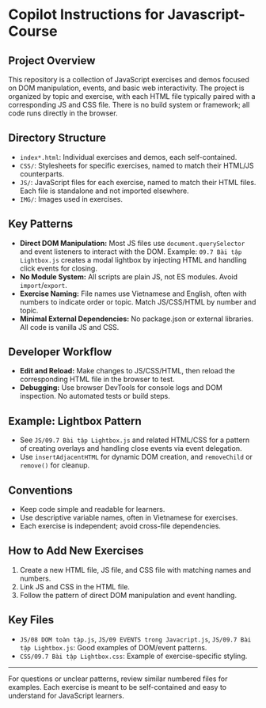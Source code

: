 # Copilot Instructions for Javascript-Course

## Project Overview
This repository is a collection of JavaScript exercises and demos focused on DOM manipulation, events, and basic web interactivity. The project is organized by topic and exercise, with each HTML file typically paired with a corresponding JS and CSS file. There is no build system or framework; all code runs directly in the browser.

## Directory Structure
- `index*.html`: Individual exercises and demos, each self-contained.
- `CSS/`: Stylesheets for specific exercises, named to match their HTML/JS counterparts.
- `JS/`: JavaScript files for each exercise, named to match their HTML files. Each file is standalone and not imported elsewhere.
- `IMG/`: Images used in exercises.

## Key Patterns
- **Direct DOM Manipulation:** Most JS files use `document.querySelector` and event listeners to interact with the DOM. Example: `09.7 Bài tập Lightbox.js` creates a modal lightbox by injecting HTML and handling click events for closing.
- **No Module System:** All scripts are plain JS, not ES modules. Avoid `import`/`export`.
- **Exercise Naming:** File names use Vietnamese and English, often with numbers to indicate order or topic. Match JS/CSS/HTML by number and topic.
- **Minimal External Dependencies:** No package.json or external libraries. All code is vanilla JS and CSS.

## Developer Workflow
- **Edit and Reload:** Make changes to JS/CSS/HTML, then reload the corresponding HTML file in the browser to test.
- **Debugging:** Use browser DevTools for console logs and DOM inspection. No automated tests or build steps.

## Example: Lightbox Pattern
- See `JS/09.7 Bài tập Lightbox.js` and related HTML/CSS for a pattern of creating overlays and handling close events via event delegation.
- Use `insertAdjacentHTML` for dynamic DOM creation, and `removeChild` or `remove()` for cleanup.

## Conventions
- Keep code simple and readable for learners.
- Use descriptive variable names, often in Vietnamese for exercises.
- Each exercise is independent; avoid cross-file dependencies.

## How to Add New Exercises
1. Create a new HTML file, JS file, and CSS file with matching names and numbers.
2. Link JS and CSS in the HTML file.
3. Follow the pattern of direct DOM manipulation and event handling.

## Key Files
- `JS/08 DOM toàn tập.js`, `JS/09 EVENTS trong Javacript.js`, `JS/09.7 Bài tập Lightbox.js`: Good examples of DOM/event patterns.
- `CSS/09.7 Bài tập Lightbox.css`: Example of exercise-specific styling.

---
For questions or unclear patterns, review similar numbered files for examples. Each exercise is meant to be self-contained and easy to understand for JavaScript learners.
